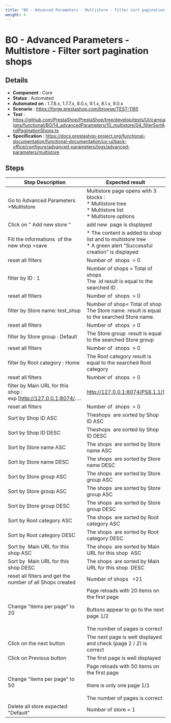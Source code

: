 ```yaml
---
title: "BO - Advanced Parameters - Multistore - Filter sort pagination  shops"
weight: 4
---
```


# BO - Advanced Parameters - Multistore - Filter sort pagination  shops
## Details
* **Component** : Core
* **Status** : Automated
* **Automated on** : 1.7.8.x, 1.7.7.x, 8.0.x, 9.1.x, 8.1.x, 9.0.x
* **Scenario** : https://forge.prestashop.com/browse/TEST-1185
* **Test** : https://github.com/PrestaShop/PrestaShop/tree/develop/tests/UI/campaigns/functional/BO/14_advancedParameters/10_multistore/04_filterSortAndPaginationShops.ts
* **Specification** : https://docs.prestashop-project.org/functional-documentation/functional-documentation/ux-ui/back-office/configure/advanced-parameters/logs/advanced-parameters/multistore

## Steps
| Step Description | Expected result |
| ----- | ----- |
| Go to Advanced Parameters >Multistore | Multistore page opens with 3 blocks : <br> * Multistore tree <br> * Multistore list <br> * Multistore options |
| Click on " Add new store " | add new  page is displayed |
| Fill the informations  of the new shop >save | * The content is added to shop list and to multistore tree<br> * A green alert "Successful creation" is displayed |
| reset all filters | Number of  shops  > 0 |
| filter by ID : 1 | Number of shops < Total of shops<br>The  id result is equal to the searched ID . |
| reset all filters | Number of  shops  > 0 |
| filter by Store name: test_shop | Number of shop< Total of shop<br>The Store name  result is equal to the searched Store name. |
| reset all filters | Number of  shops  > 0 |
| filter by Store group : Default | The Store group  result is equal to the searched Store group |
| reset all filters | Number of  shops  > 0 |
| filter by Root category : Home | The Root category result is equal to the searched Root category |
| reset all filters | Number of  shops  > 0 |
| filter by Main URL for this shop :  exp [http://127.0.0.1:8074/.....|http://127.0.0.1:8074/PS8.1.1/] | The Main URL for this shop result is equal to the searched Main URL for this shop |
| reset all filters | Number of  shops  > 0 |
| Sort by Shop ID ASC | Theshops  are sorted by Shop ID ASC |
| Sort by Shop ID DESC | Theshops  are sorted by Shop ID DESC |
| Sort by Store name ASC | The shops  are sorted by Store name ASC |
| Sort by Store name DESC | The shops  are sorted by Store name DESC |
| Sort by Store group ASC | The shops  are sorted by Store group ASC |
| Sort by Store group ASC | The shops  are sorted by Store group ASC |
| Sort by Store group DESC | The shops  are sorted by Store group DESC |
| Sort by Root category ASC | The shops  are sorted by Root category ASC |
| Sort by Root category DESC | The shops  are sorted by Root category DESC |
| Sort by  Main URL for this shop ASC | The shops  are sorted by Main URL for this shop  ASC |
| Sort by  Main URL for this shop DESC | The shops  are sorted by Main URL for this shop  DESC |
| reset all filters and get the number of all Shops created | Number of shops   =21 |
| Change "items per page" to 20 | Page reloads with 20 items on the first page<br><br>Buttons appear to go to the next page 1/2<br><br>The number of pages is correct |
| Click on the next button | The next page is well displayed and check (page 2 / *2*) is correct |
| Click on Previous button | The first page is well displayed |
| Change "items per page" to 50 | Page reloads with 50 items on the first page<br><br>there is only one page 1/1<br><br>The number of pages is correct |
| Delete all store expected "Default" | Number of store = 1 |
